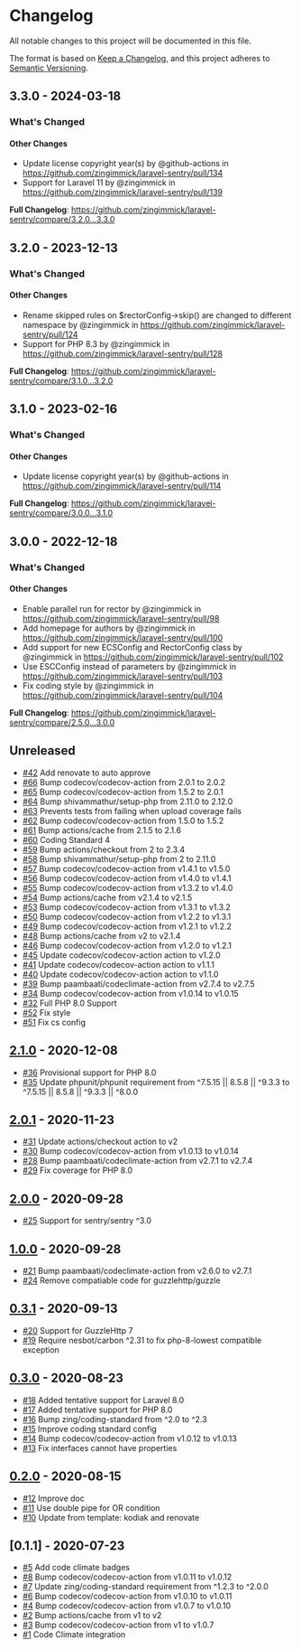 # Changelog

All notable changes to this project will be documented in this file.

The format is based on [Keep a Changelog](https://keepachangelog.com/en/1.0.0/),
and this project adheres to [Semantic Versioning](https://semver.org/spec/v2.0.0.html).

## 3.3.0 - 2024-03-18

<!-- Release notes generated using configuration in .github/release.yml at 3.x -->
### What's Changed

#### Other Changes

* Update license copyright year(s) by @github-actions in https://github.com/zingimmick/laravel-sentry/pull/134
* Support for Laravel 11 by @zingimmick in https://github.com/zingimmick/laravel-sentry/pull/139

**Full Changelog**: https://github.com/zingimmick/laravel-sentry/compare/3.2.0...3.3.0

## 3.2.0 - 2023-12-13

<!-- Release notes generated using configuration in .github/release.yml at 3.x -->
### What's Changed

#### Other Changes

* Rename skipped rules on $rectorConfig->skip() are changed to different namespace by @zingimmick in https://github.com/zingimmick/laravel-sentry/pull/124
* Support for PHP 8.3 by @zingimmick in https://github.com/zingimmick/laravel-sentry/pull/128

**Full Changelog**: https://github.com/zingimmick/laravel-sentry/compare/3.1.0...3.2.0

## 3.1.0 - 2023-02-16

<!-- Release notes generated using configuration in .github/release.yml at 3.x -->
### What's Changed

#### Other Changes

- Update license copyright year(s) by @github-actions in https://github.com/zingimmick/laravel-sentry/pull/114

**Full Changelog**: https://github.com/zingimmick/laravel-sentry/compare/3.0.0...3.1.0

## 3.0.0 - 2022-12-18

<!-- Release notes generated using configuration in .github/release.yml at 3.x -->
### What's Changed

#### Other Changes

- Enable parallel run for rector by @zingimmick in https://github.com/zingimmick/laravel-sentry/pull/98
- Add homepage for authors by @zingimmick in https://github.com/zingimmick/laravel-sentry/pull/100
- Add support for new ECSConfig and RectorConfig class by @zingimmick in https://github.com/zingimmick/laravel-sentry/pull/102
- Use ESCConfig instead of parameters by @zingimmick in https://github.com/zingimmick/laravel-sentry/pull/103
- Fix coding style by @zingimmick in https://github.com/zingimmick/laravel-sentry/pull/104

**Full Changelog**: https://github.com/zingimmick/laravel-sentry/compare/2.5.0...3.0.0

## Unreleased

- [#42](https://github.com/zingimmick/laravel-sentry/pull/42) Add renovate to auto approve
- [#66](https://github.com/zingimmick/laravel-sentry/pull/66) Bump codecov/codecov-action from 2.0.1 to 2.0.2
- [#65](https://github.com/zingimmick/laravel-sentry/pull/65) Bump codecov/codecov-action from 1.5.2 to 2.0.1
- [#64](https://github.com/zingimmick/laravel-sentry/pull/64) Bump shivammathur/setup-php from 2.11.0 to 2.12.0
- [#63](https://github.com/zingimmick/laravel-sentry/pull/63) Prevents tests from failing when upload coverage fails
- [#62](https://github.com/zingimmick/laravel-sentry/pull/62) Bump codecov/codecov-action from 1.5.0 to 1.5.2
- [#61](https://github.com/zingimmick/laravel-sentry/pull/61) Bump actions/cache from 2.1.5 to 2.1.6
- [#60](https://github.com/zingimmick/laravel-sentry/pull/60) Coding Standard 4
- [#59](https://github.com/zingimmick/laravel-sentry/pull/59) Bump actions/checkout from 2 to 2.3.4
- [#58](https://github.com/zingimmick/laravel-sentry/pull/58) Bump shivammathur/setup-php from 2 to 2.11.0
- [#57](https://github.com/zingimmick/laravel-sentry/pull/57) Bump codecov/codecov-action from v1.4.1 to v1.5.0
- [#56](https://github.com/zingimmick/laravel-sentry/pull/56) Bump codecov/codecov-action from v1.4.0 to v1.4.1
- [#55](https://github.com/zingimmick/laravel-sentry/pull/55) Bump codecov/codecov-action from v1.3.2 to v1.4.0
- [#54](https://github.com/zingimmick/laravel-sentry/pull/54) Bump actions/cache from v2.1.4 to v2.1.5
- [#53](https://github.com/zingimmick/laravel-sentry/pull/53) Bump codecov/codecov-action from v1.3.1 to v1.3.2
- [#50](https://github.com/zingimmick/laravel-sentry/pull/50) Bump codecov/codecov-action from v1.2.2 to v1.3.1
- [#49](https://github.com/zingimmick/laravel-sentry/pull/49) Bump codecov/codecov-action from v1.2.1 to v1.2.2
- [#48](https://github.com/zingimmick/laravel-sentry/pull/48) Bump actions/cache from v2 to v2.1.4
- [#46](https://github.com/zingimmick/laravel-sentry/pull/46) Bump codecov/codecov-action from v1.2.0 to v1.2.1
- [#45](https://github.com/zingimmick/laravel-sentry/pull/45) Update codecov/codecov-action action to v1.2.0
- [#41](https://github.com/zingimmick/laravel-sentry/pull/41) Update codecov/codecov-action action to v1.1.1
- [#40](https://github.com/zingimmick/laravel-sentry/pull/40) Update codecov/codecov-action action to v1.1.0
- [#39](https://github.com/zingimmick/laravel-sentry/pull/39) Bump paambaati/codeclimate-action from v2.7.4 to v2.7.5
- [#34](https://github.com/zingimmick/laravel-sentry/pull/34) Bump codecov/codecov-action from v1.0.14 to v1.0.15
- [#32](https://github.com/zingimmick/laravel-sentry/pull/32) Full PHP 8.0 Support
- [#52](https://github.com/zingimmick/laravel-sentry/pull/52) Fix style
- [#51](https://github.com/zingimmick/laravel-sentry/pull/51) Fix cs config

## [2.1.0](https://github.com/zingimmick/laravel-sentry/compare/2.0.1...2.1.0) - 2020-12-08

- [#36](https://github.com/zingimmick/laravel-sentry/pull/36) Provisional support for PHP 8.0
- [#35](https://github.com/zingimmick/laravel-sentry/pull/35) Update phpunit/phpunit requirement from ^7.5.15 || 8.5.8 || ^9.3.3 to ^7.5.15 || 8.5.8 || ^9.3.3 || ^8.0.0

## [2.0.1](https://github.com/zingimmick/laravel-sentry/compare/2.0.0...2.0.1) - 2020-11-23

- [#31](https://github.com/zingimmick/laravel-sentry/pull/31) Update actions/checkout action to v2
- [#30](https://github.com/zingimmick/laravel-sentry/pull/30) Bump codecov/codecov-action from v1.0.13 to v1.0.14
- [#28](https://github.com/zingimmick/laravel-sentry/pull/28) Bump paambaati/codeclimate-action from v2.7.1 to v2.7.4
- [#29](https://github.com/zingimmick/laravel-sentry/pull/29) Fix coverage for PHP 8.0

## [2.0.0](https://github.com/zingimmick/laravel-sentry/compare/1.0.0...2.0.0) - 2020-09-28

- [#25](https://github.com/zingimmick/laravel-sentry/pull/25) Support for sentry/sentry ^3.0

## [1.0.0](https://github.com/zingimmick/laravel-sentry/compare/0.3.1...1.0.0) - 2020-09-28

- [#21](https://github.com/zingimmick/laravel-sentry/pull/21) Bump paambaati/codeclimate-action from v2.6.0 to v2.7.1
- [#24](https://github.com/zingimmick/laravel-sentry/pull/24) Remove compatiable code for guzzlehttp/guzzle

## [0.3.1](https://github.com/zingimmick/laravel-sentry/compare/0.3.0...0.3.1) - 2020-09-13

- [#20](https://github.com/zingimmick/laravel-sentry/pull/20) Support for GuzzleHttp 7
- [#19](https://github.com/zingimmick/laravel-sentry/pull/19) Require nesbot/carbon ^2.31 to fix php-8-lowest compatible exception

## [0.3.0](https://github.com/zingimmick/laravel-sentry/compare/0.2.0...0.3.0) - 2020-08-23

- [#18](https://github.com/zingimmick/laravel-sentry/pull/18) Added tentative support for Laravel 8.0
- [#17](https://github.com/zingimmick/laravel-sentry/pull/17) Added tentative support for PHP 8.0
- [#16](https://github.com/zingimmick/laravel-sentry/pull/16) Bump zing/coding-standard from ^2.0 to ^2.3
- [#15](https://github.com/zingimmick/laravel-sentry/pull/15) Improve coding standard config
- [#14](https://github.com/zingimmick/laravel-sentry/pull/14) Bump codecov/codecov-action from v1.0.12 to v1.0.13
- [#13](https://github.com/zingimmick/laravel-sentry/pull/13) Fix interfaces cannot have properties

## [0.2.0](https://github.com/zingimmick/laravel-sentry/compare/0.1.1...0.2.0) - 2020-08-15

- [#12](https://github.com/zingimmick/laravel-sentry/pull/12) Improve doc
- [#11](https://github.com/zingimmick/laravel-sentry/pull/11) Use double pipe for OR condition
- [#10](https://github.com/zingimmick/laravel-sentry/pull/10) Update from template: kodiak and renovate

## [0.1.1] - 2020-07-23

- [#5](https://github.com/zingimmick/laravel-sentry/pull/5) Add code climate badges
- [#8](https://github.com/zingimmick/laravel-sentry/pull/8) Bump codecov/codecov-action from v1.0.11 to v1.0.12
- [#7](https://github.com/zingimmick/laravel-sentry/pull/7) Update zing/coding-standard requirement from ^1.2.3 to ^2.0.0
- [#6](https://github.com/zingimmick/laravel-sentry/pull/6) Bump codecov/codecov-action from v1.0.10 to v1.0.11
- [#4](https://github.com/zingimmick/laravel-sentry/pull/4) Bump codecov/codecov-action from v1.0.7 to v1.0.10
- [#2](https://github.com/zingimmick/laravel-sentry/pull/2) Bump actions/cache from v1 to v2
- [#3](https://github.com/zingimmick/laravel-sentry/pull/3) Bump codecov/codecov-action from v1 to v1.0.7
- [#1](https://github.com/zingimmick/laravel-sentry/pull/1) Code Climate integration
